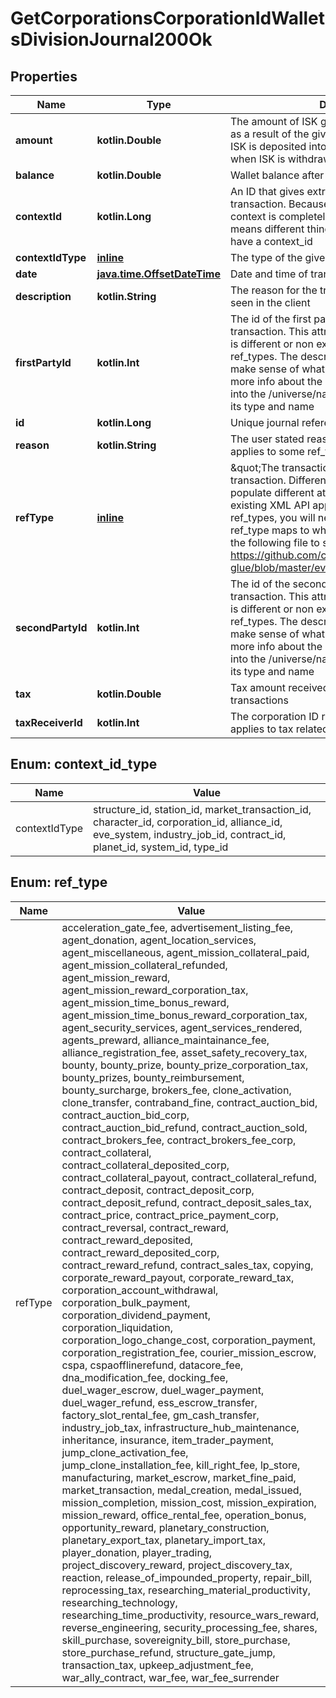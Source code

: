 
# GetCorporationsCorporationIdWalletsDivisionJournal200Ok

## Properties
Name | Type | Description | Notes
------------ | ------------- | ------------- | -------------
**amount** | **kotlin.Double** | The amount of ISK given or taken from the wallet as a result of the given transaction. Positive when ISK is deposited into the wallet and negative when ISK is withdrawn |  [optional]
**balance** | **kotlin.Double** | Wallet balance after transaction occurred |  [optional]
**contextId** | **kotlin.Long** | An ID that gives extra context to the particular transaction. Because of legacy reasons the context is completely different per ref_type and means different things. It is also possible to not have a context_id |  [optional]
**contextIdType** | [**inline**](#ContextIdTypeEnum) | The type of the given context_id if present |  [optional]
**date** | [**java.time.OffsetDateTime**](java.time.OffsetDateTime.md) | Date and time of transaction | 
**description** | **kotlin.String** | The reason for the transaction, mirrors what is seen in the client | 
**firstPartyId** | **kotlin.Int** | The id of the first party involved in the transaction. This attribute has no consistency and is different or non existant for particular ref_types. The description attribute will help make sense of what this attribute means. For more info about the given ID it can be dropped into the /universe/names/ ESI route to determine its type and name |  [optional]
**id** | **kotlin.Long** | Unique journal reference ID | 
**reason** | **kotlin.String** | The user stated reason for the transaction. Only applies to some ref_types |  [optional]
**refType** | [**inline**](#RefTypeEnum) | \&quot;The transaction type for the given. transaction. Different transaction types will populate different attributes. Note: If you have an existing XML API application that is using ref_types, you will need to know which string ESI ref_type maps to which integer. You can look at the following file to see string-&gt;int mappings: https://github.com/ccpgames/eve-glue/blob/master/eve_glue/wallet_journal_ref.py\&quot; | 
**secondPartyId** | **kotlin.Int** | The id of the second party involved in the transaction. This attribute has no consistency and is different or non existant for particular ref_types. The description attribute will help make sense of what this attribute means. For more info about the given ID it can be dropped into the /universe/names/ ESI route to determine its type and name |  [optional]
**tax** | **kotlin.Double** | Tax amount received. Only applies to tax related transactions |  [optional]
**taxReceiverId** | **kotlin.Int** | The corporation ID receiving any tax paid. Only applies to tax related transactions |  [optional]


<a name="ContextIdTypeEnum"></a>
## Enum: context_id_type
Name | Value
---- | -----
contextIdType | structure_id, station_id, market_transaction_id, character_id, corporation_id, alliance_id, eve_system, industry_job_id, contract_id, planet_id, system_id, type_id


<a name="RefTypeEnum"></a>
## Enum: ref_type
Name | Value
---- | -----
refType | acceleration_gate_fee, advertisement_listing_fee, agent_donation, agent_location_services, agent_miscellaneous, agent_mission_collateral_paid, agent_mission_collateral_refunded, agent_mission_reward, agent_mission_reward_corporation_tax, agent_mission_time_bonus_reward, agent_mission_time_bonus_reward_corporation_tax, agent_security_services, agent_services_rendered, agents_preward, alliance_maintainance_fee, alliance_registration_fee, asset_safety_recovery_tax, bounty, bounty_prize, bounty_prize_corporation_tax, bounty_prizes, bounty_reimbursement, bounty_surcharge, brokers_fee, clone_activation, clone_transfer, contraband_fine, contract_auction_bid, contract_auction_bid_corp, contract_auction_bid_refund, contract_auction_sold, contract_brokers_fee, contract_brokers_fee_corp, contract_collateral, contract_collateral_deposited_corp, contract_collateral_payout, contract_collateral_refund, contract_deposit, contract_deposit_corp, contract_deposit_refund, contract_deposit_sales_tax, contract_price, contract_price_payment_corp, contract_reversal, contract_reward, contract_reward_deposited, contract_reward_deposited_corp, contract_reward_refund, contract_sales_tax, copying, corporate_reward_payout, corporate_reward_tax, corporation_account_withdrawal, corporation_bulk_payment, corporation_dividend_payment, corporation_liquidation, corporation_logo_change_cost, corporation_payment, corporation_registration_fee, courier_mission_escrow, cspa, cspaofflinerefund, datacore_fee, dna_modification_fee, docking_fee, duel_wager_escrow, duel_wager_payment, duel_wager_refund, ess_escrow_transfer, factory_slot_rental_fee, gm_cash_transfer, industry_job_tax, infrastructure_hub_maintenance, inheritance, insurance, item_trader_payment, jump_clone_activation_fee, jump_clone_installation_fee, kill_right_fee, lp_store, manufacturing, market_escrow, market_fine_paid, market_transaction, medal_creation, medal_issued, mission_completion, mission_cost, mission_expiration, mission_reward, office_rental_fee, operation_bonus, opportunity_reward, planetary_construction, planetary_export_tax, planetary_import_tax, player_donation, player_trading, project_discovery_reward, project_discovery_tax, reaction, release_of_impounded_property, repair_bill, reprocessing_tax, researching_material_productivity, researching_technology, researching_time_productivity, resource_wars_reward, reverse_engineering, security_processing_fee, shares, skill_purchase, sovereignity_bill, store_purchase, store_purchase_refund, structure_gate_jump, transaction_tax, upkeep_adjustment_fee, war_ally_contract, war_fee, war_fee_surrender



